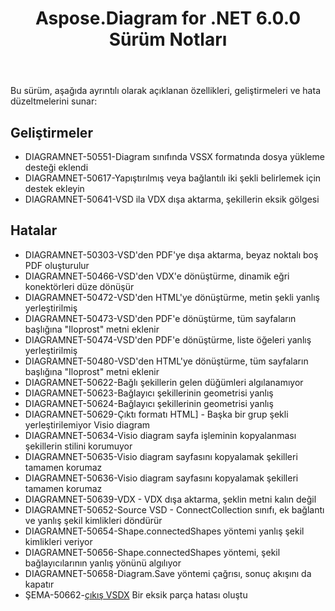 ﻿---
title: Aspose.Diagram for .NET 6.0.0 Sürüm Notları
type: docs
weight: 120
url: /tr/net/aspose-diagram-for-net-6-0-0-release-notes/
---
Bu sürüm, aşağıda ayrıntılı olarak açıklanan özellikleri, geliştirmeleri ve hata düzeltmelerini sunar:
## **Geliştirmeler**
- DIAGRAMNET-50551-Diagram sınıfında VSSX formatında dosya yükleme desteği eklendi
- DIAGRAMNET-50617-Yapıştırılmış veya bağlantılı iki şekli belirlemek için destek ekleyin
- DIAGRAMNET-50641-VSD ila VDX dışa aktarma, şekillerin eksik gölgesi
## **Hatalar**
- DIAGRAMNET-50303-VSD'den PDF'ye dışa aktarma, beyaz noktalı boş PDF oluşturulur
- DIAGRAMNET-50466-VSD'den VDX'e dönüştürme, dinamik eğri konektörleri düze dönüşür
- DIAGRAMNET-50472-VSD'den HTML'ye dönüştürme, metin şekli yanlış yerleştirilmiş
- DIAGRAMNET-50473-VSD'den PDF'e dönüştürme, tüm sayfaların başlığına "Iloprost" metni eklenir
- DIAGRAMNET-50474-VSD'den PDF'e dönüştürme, liste öğeleri yanlış yerleştirilmiş
- DIAGRAMNET-50480-VSD'den HTML'ye dönüştürme, tüm sayfaların başlığına "Iloprost" metni eklenir
- DIAGRAMNET-50622-Bağlı şekillerin gelen düğümleri algılanamıyor
- DIAGRAMNET-50623-Bağlayıcı şekillerinin geometrisi yanlış
- DIAGRAMNET-50624-Bağlayıcı şekillerinin geometrisi yanlış
- DIAGRAMNET-50629-Çıktı formatı HTML] - Başka bir grup şekli yerleştirilemiyor Visio diagram
- DIAGRAMNET-50634-Visio diagram sayfa işleminin kopyalanması şekillerin stilini korumuyor
- DIAGRAMNET-50635-Visio diagram sayfasını kopyalamak şekilleri tamamen korumaz
- DIAGRAMNET-50636-Visio diagram sayfasını kopyalamak şekilleri tamamen korumaz
- DIAGRAMNET-50639-VDX - VDX dışa aktarma, şeklin metni kalın değil
- DIAGRAMNET-50652-Source VSD - ConnectCollection sınıfı, ek bağlantı ve yanlış şekil kimlikleri döndürür
- DIAGRAMNET-50654-Shape.connectedShapes yöntemi yanlış şekil kimlikleri veriyor
- DIAGRAMNET-50656-Shape.connectedShapes yöntemi, şekil bağlayıcılarının yanlış yönünü algılıyor
- DIAGRAMNET-50658-Diagram.Save yöntemi çağrısı, sonuç akışını da kapatır
- ŞEMA-50662-[çıkış VSDX](https://docs.aspose.com/diagram/net/convert-visio-to-other-files/) Bir eksik parça hatası oluştu
